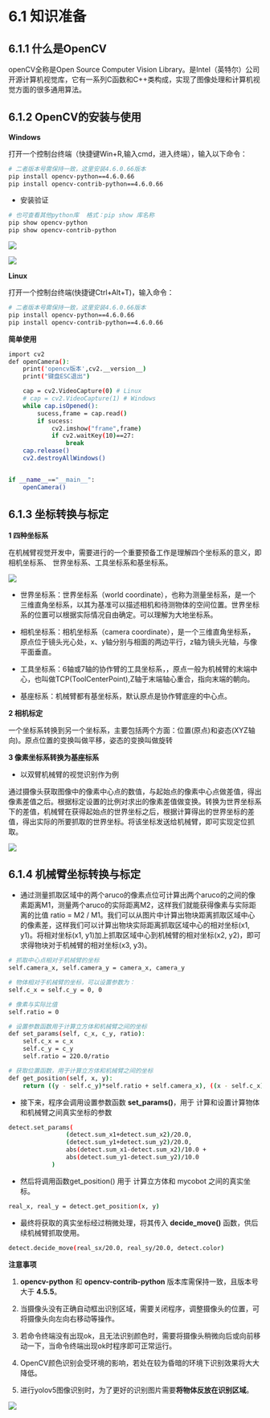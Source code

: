 
# 6.1 知识准备

## 6.1.1 什么是OpenCV

openCV全称是Open Source Computer Vision Library。是Intel（英特尔）公司开源计算机视觉库，它有一系列C函数和C++类构成，实现了图像处理和计算机视觉方面的很多通用算法。

## 6.1.2 OpenCV的安装与使用

**Windows**

打开一个控制台终端（快捷键Win+R,输入cmd，进入终端），输入以下命令：

```bash
# 二者版本号需保持一致，这里安装4.6.0.66版本
pip install opencv-python==4.6.0.66
pip install opencv-contrib-python==4.6.0.66
```

- 安装验证

```bash
# 也可查看其他python库  格式：pip show 库名称
pip show opencv-python
pip show opencv-contrib-python
```

![](../resources/6-RoboticArmKnowledge/6.1-1.png)

![](../resources/6-RoboticArmKnowledge/6.1-2.png)

**Linux**

打开一个控制台终端(快捷键Ctrl+Alt+T)，输入命令：

```bash
# 二者版本号需保持一致，这里安装4.6.0.66版本
pip install opencv-python==4.6.0.66
pip install opencv-contrib-python==4.6.0.66
```

**简单使用**

```bash
import cv2 
def openCamera():
    print('opencv版本',cv2.__version__)
    print("键盘ESC退出")

    cap = cv2.VideoCapture(0) # Linux
    # cap = cv2.VideoCapture(1) # Windows
    while cap.isOpened():
        sucess,frame = cap.read()
        if sucess:
            cv2.imshow("frame",frame)
            if cv2.waitKey(10)==27:
                break
    cap.release()
    cv2.destroyAllWindows()


if __name__=="__main__":
    openCamera()

```

## 6.1.3 坐标转换与标定

**1 四种坐标系**

在机械臂视觉开发中，需要进行的一个重要预备工作是理解四个坐标系的意义，即相机坐标系、 世界坐标系、工具坐标系和基坐标系。

![](../resources/6-RoboticArmKnowledge/6.1-3.png)

- 世界坐标系：世界坐标系（world coordinate），也称为测量坐标系，是一个三维直角坐标系，以其为基准可以描述相机和待测物体的空间位置。世界坐标系的位置可以根据实际情况自由确定。可以理解为大地坐标系。

- 相机坐标系：相机坐标系（camera coordinate），是一个三维直角坐标系，原点位于镜头光心处，x、y轴分别与相面的两边平行，z轴为镜头光轴，与像平面垂直。

- 工具坐标系：6轴或7轴的协作臂的工具坐标系，，原点一般为机械臂的末端中心，也叫做TCP(ToolCenterPoint),Z轴于末端轴心重合，指向末端的朝向。

- 基座标系：机械臂都有基坐标系，默认原点是协作臂底座的中心点。


**2 相机标定** 

一个坐标系转换到另一个坐标系，主要包括两个方面：位置(原点)和姿态(XYZ轴向)。原点位置的变换叫做平移，姿态的变换叫做旋转

**3 像素坐标系转换为基座标系** 

* 以双臂机械臂的视觉识别作为例

通过摄像头获取图像中的像素中心点的数值，与起始点的像素中心点做差值，得出像素差值之后。根据标定设置的比例对求出的像素差值做变换。转换为世界坐标系下的差值，机械臂在获得起始点的世界坐标之后，根据计算得出的世界坐标的差值，得出实际的所要抓取的世界坐标。将该坐标发送给机械臂，即可实现定位抓取。

![](../resources/6-RoboticArmKnowledge/6.1-4.png)

## 6.1.4 机械臂坐标转换与标定

* 通过测量抓取区域中的两个aruco的像素点位可计算出两个aruco的之间的像素距离M1，测量两个aruco的实际距离M2，这样我们就能获得像素与实际距离的比值 ratio = M2 / M1。我们可以从图片中计算出物块距离抓取区域中心的像素差，这样我们可以计算出物块实际距离抓取区域中心的相对坐标(x1, y1)。将相对坐标(x1, y1)加上抓取区域中心到机械臂的相对坐标(x2, y2)，即可求得物块对于机械臂的相对坐标(x3, y3)。


```bash
# 抓取中心点相对于机械臂的坐标
self.camera_x, self.camera_y = camera_x, camera_y

# 物体相对于机械臂的坐标，可以设置参数为：
self.c_x = self.c_y = 0, 0

# 像素与实际比值
self.ratio = 0

# 设置参数函数用于计算立方体和机械臂之间的坐标
def set_params(self, c_x, c_y, ratio):
    self.c_x = c_x
    self.c_y = c_y
    self.ratio = 220.0/ratio

# 获取位置函数，用于计算立方体和机械臂之间的坐标
def get_position(self, x, y):
    return ((y - self.c_y)*self.ratio + self.camera_x), ((x - self.c_x)*self.ratio + self.camera_y)

```

- 接下来，程序会调用设置参数函数 **set_params()**，用于 计算和设置计算物体和机械臂之间真实坐标的参数

```bash
detect.set_params(
                (detect.sum_x1+detect.sum_x2)/20.0,
                (detect.sum_y1+detect.sum_y2)/20.0,
                abs(detect.sum_x1-detect.sum_x2)/10.0 +
                abs(detect.sum_y1-detect.sum_y2)/10.0
            )

```

- 然后将调用函数get_position() 用于 计算立方体和 mycobot 之间的真实坐标。

```bash
real_x, real_y = detect.get_position(x, y)

```

- 最终将获取的真实坐标经过稍微处理，将其传入 **decide_move()** 函数，供后续机械臂抓取使用。

```bash
detect.decide_move(real_sx/20.0, real_sy/20.0, detect.color)
```

**注意事项**

1. **opencv-python** 和 **opencv-contrib-python** 版本库需保持一致，且版本号大于 **4.5.5**。

2. 当摄像头没有正确自动框出识别区域，需要关闭程序，调整摄像头的位置，可将摄像头向左向右移动等操作。
3. 若命令终端没有出现ok，且无法识别颜色时，需要将摄像头稍微向后或向前移动一下，当命令终端出现ok时程序即可正常运行。
4. OpenCV颜色识别会受环境的影响，若处在较为昏暗的环境下识别效果将大大降低。
5. 进行yolov5图像识别时，为了更好的识别图片需要**将物体反放在识别区域**。

![](../resources/6-RoboticArmKnowledge/6.1-5.png)